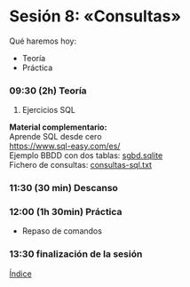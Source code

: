 # Sesión 8: «Consultas»

Qué haremos hoy:
- Teoría
- Práctica

### 09:30 (2h) Teoría 

1. Ejercicios SQL

**Material complementario:**  
Aprende SQL desde cero  
https://www.sql-easy.com/es/  
Ejemplo BBDD con dos tablas: [sgbd.sqlite](../recursos/sgbd.sqlite)  
Fichero de consultas: [consultas-sql.txt](../recursos/consultas-sql.txt)  

### 11:30 (30 min) Descanso

### 12:00 (1h 30min) Práctica

- Repaso de comandos

### 13:30 finalización de la sesión

[Índice](../README.md)